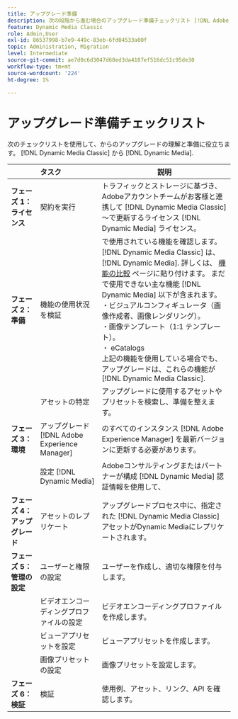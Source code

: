 ```yaml
---
title: アップグレード準備
description: 次の段階から進む場合のアップグレード準備チェックリスト [!DNL Adobe Dynamic Media Classic] から [!DNL Dynamic Media] オン [!DNL Adobe Experience Manager].
feature: Dynamic Media Classic
role: Admin,User
exl-id: 86537998-b7e9-449c-83eb-6fd04533a00f
topic: Administration, Migration
level: Intermediate
source-git-commit: ae7d0c6d3047d68ed3da4187ef516dc51c95de30
workflow-type: tm+mt
source-wordcount: '224'
ht-degree: 1%

---
```


# アップグレード準備チェックリスト

次のチェックリストを使用して、からのアップグレードの理解と準備に役立ちます。 [!DNL Dynamic Media Classic] から [!DNL Dynamic Media].

|  | タスク | 説明 |
| :--- | :--- | --- |
| **フェーズ 1：ライセンス** | 契約を実行 | トラフィックとストレージに基づき、Adobeアカウントチームがお客様と連携して [!DNL Dynamic Media Classic] ～で更新するライセンス [!DNL Dynamic Media] ライセンス。 |
| **フェーズ 2：準備** | 機能の使用状況を検証 | で使用されている機能を確認します。 [!DNL Dynamic Media Classic] は、 [!DNL Dynamic Media]. 詳しくは、 [機能の比較](/help/using/upgrade-feature-comparison.md) ページに貼り付けます。 まだで使用できない主な機能 [!DNL Dynamic Media] 以下が含まれます。<br>・ビジュアルコンフィギュレータ（画像作成者、画像レンダリング）。<br>・画像テンプレート（1:1 テンプレート）。<br>・ eCatalogs<br>上記の機能を使用している場合でも、アップグレードは、これらの機能が [!DNL Dynamic Media Classic]. |
|   | アセットの特定 | アップグレードに使用するアセットやプリセットを検索し、準備を整えます。 |
| **フェーズ 3：環境** | アップグレード [!DNL Adobe Experience Manager] | のすべてのインスタンス [!DNL Adobe Experience Manager] を最新バージョンに更新する必要があります。 |
|   | 設定 [!DNL Dynamic Media] | Adobeコンサルティングまたはパートナーが構成 [!DNL Dynamic Media] 認証情報を使用して、 |
| **フェーズ 4：アップグレード** | アセットのレプリケート | アップグレードプロセス中に、指定された [!DNL Dynamic Media Classic] アセットがDynamic Mediaにレプリケートされます。 |
| **フェーズ 5：管理の設定** | ユーザーと権限の設定 | ユーザーを作成し、適切な権限を付与します。 |
|   | ビデオエンコーディングプロファイルの設定 | ビデオエンコーディングプロファイルを作成します。 |
|   | ビューアプリセットを設定 | ビューアプリセットを作成します。 |
|   | 画像プリセットの設定 | 画像プリセットを設定します。 |
| **フェーズ 6：検証** | 検証 | 使用例、アセット、リンク、API を確認します。 |
